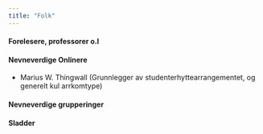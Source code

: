 ```yaml
---
title: "Folk"
---
```


#### Forelesere, professorer o.l  

#### Nevneverdige Onlinere  

* Marius W. Thingwall (Grunnlegger av studenterhyttearrangementet, og generelt kul arrkomtype)

#### Nevneverdige grupperinger  
  
#### Sladder  